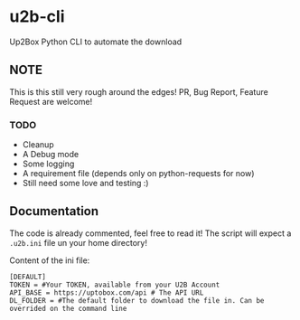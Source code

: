 # u2b-cli
Up2Box Python CLI to automate the download

## NOTE
This is this still very rough around the edges!
PR, Bug Report, Feature Request are welcome!

### TODO
- Cleanup
- A Debug mode
- Some logging
- A requirement file (depends only on python-requests for now)
- Still need some love and testing :)

## Documentation
The code is already commented, feel free to read it!
The script will expect a `.u2b.ini` file un your home directory!

Content of the ini file:
```
[DEFAULT]
TOKEN = #Your TOKEN, available from your U2B Account
API_BASE = https://uptobox.com/api # The API URL
DL_FOLDER = #The default folder to download the file in. Can be overrided on the command line
```
